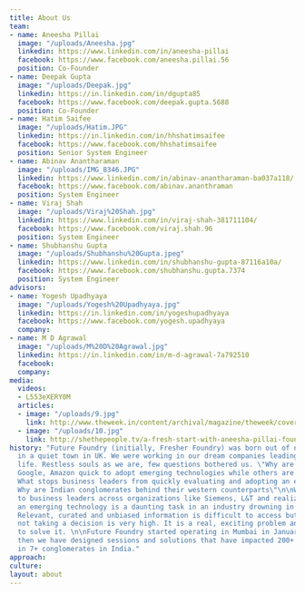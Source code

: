 ```yaml
---
title: About Us
team:
- name: Aneesha Pillai
  image: "/uploads/Aneesha.jpg"
  linkedin: https://www.linkedin.com/in/aneesha-pillai
  facebook: https://www.facebook.com/aneesha.pillai.56
  position: Co-Founder
- name: Deepak Gupta
  image: "/uploads/Deepak.jpg"
  linkedin: https://in.linkedin.com/in/dgupta85
  facebook: https://www.facebook.com/deepak.gupta.5688
  position: Co-Founder
- name: Hatim Saifee
  image: "/uploads/Hatim.JPG"
  linkedin: https://in.linkedin.com/in/hhshatimsaifee
  facebook: https://www.facebook.com/hhshatimsaifee
  position: Senior System Engineer
- name: Abinav Anantharaman
  image: "/uploads/IMG_8346.JPG"
  linkedin: https://www.linkedin.com/in/abinav-anantharaman-ba037a118/
  facebook: https://www.facebook.com/abinav.ananthraman
  position: System Engineer
- name: Viraj Shah
  image: "/uploads/Viraj%20Shah.jpg"
  linkedin: https://www.linkedin.com/in/viraj-shah-381711104/
  facebook: https://www.facebook.com/viraj.shah.96
  position: System Engineer
- name: Shubhanshu Gupta
  image: "/uploads/Shubhanshu%20Gupta.jpeg"
  linkedin: https://www.linkedin.com/in/shubhanshu-gupta-87116a10a/
  facebook: https://www.facebook.com/shubhanshu.gupta.7374
  position: System Engineer
advisors:
- name: Yogesh Upadhyaya
  image: "/uploads/Yogesh%20Upadhyaya.jpg"
  linkedin: https://in.linkedin.com/in/yogeshupadhyaya
  facebook: https://www.facebook.com/yogesh.upadhyaya
  company: 
- name: M D Agrawal
  image: "/uploads/M%20D%20Agrawal.jpg"
  linkedin: https://in.linkedin.com/in/m-d-agrawal-7a792510
  facebook: 
  company: 
media:
  videos:
  - L553eXERY0M
  articles:
  - image: "/uploads/9.jpg"
    link: http://www.theweek.in/content/archival/magazine/theweek/cover/to-skill-a-mocking-herd.html
  - image: "/uploads/10.jpg"
    link: http://shethepeople.tv/a-fresh-start-with-aneesha-pillai-founder-of-fresher-foundry/
history: "Future Foundry (initially, Fresher Foundry) was born out of numerous coffee-conversations
  in a quiet town in UK. We were working in our dream companies leading a conventional
  life. Restless souls as we are, few questions bothered us. \"Why are companies like
  Google, Amazon quick to adopt emerging technologies while others are reluctant?
  What stops business leaders from quickly evaluating and adopting an emerging technology?
  Why are Indian conglomerates behind their western counterparts\"\n\nWe started speaking
  to business leaders across organizations like Siemens, L&T and realized that evaluating
  an emerging technology is a daunting task in an industry drowning in buzzwords.
  Relevant, curated and unbiased information is difficult to access but the cost of
  not taking a decision is very high. It is a real, exciting problem and we decided
  to solve it. \n\nFuture Foundry started operating in Mumbai in January 2015. Since
  then we have designed sessions and solutions that have impacted 200+ decision makers
  in 7+ conglomerates in India."
approach: 
culture: 
layout: about
---
```


